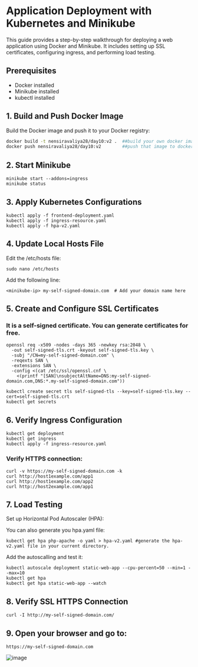 # Application Deployment with Kubernetes and Minikube

This guide provides a step-by-step walkthrough for deploying a web application using Docker and Minikube. It includes setting up SSL certificates, configuring ingress, and performing load testing.

## Prerequisites

- Docker installed
- Minikube installed
- kubectl installed

## 1. Build and Push Docker Image

Build the Docker image and push it to your Docker registry:

```bash
docker build -t nensiravaliya28/day10:v2 .  ##build your own docker image for your static website
docker push nensiravaliya28/day10:v2        ##push that image to docker hub
```

## 2. Start Minikube

```
minikube start --addons=ingress
minikube status
```

## 3. Apply Kubernetes Configurations

```
kubectl apply -f frontend-deployment.yaml
kubectl apply -f ingress-resource.yaml
kubectl apply -f hpa-v2.yaml
```

## 4. Update Local Hosts File
Edit the /etc/hosts file:
```
sudo nano /etc/hosts
```
Add the following line:
```
<minikube-ip> my-self-signed-domain.com  # Add your domain name here
```

## 5. Create and Configure SSL Certificates
### It is a self-signed certificate. You can generate certificates for free.

```
openssl req -x509 -nodes -days 365 -newkey rsa:2048 \
  -out self-signed-tls.crt -keyout self-signed-tls.key \
  -subj "/CN=my-self-signed-domain.com" \
  -reqexts SAN \
  -extensions SAN \
  -config <(cat /etc/ssl/openssl.cnf \
    <(printf "[SAN]\nsubjectAltName=DNS:my-self-signed-domain.com,DNS:*.my-self-signed-domain.com"))

kubectl create secret tls self-signed-tls --key=self-signed-tls.key --cert=self-signed-tls.crt
kubectl get secrets
```
## 6. Verify Ingress Configuration
```
kubectl get deployment
kubectl get ingress
kubectl apply -f ingress-resource.yaml
```
### Verify HTTPS connection:
```
curl -v https://my-self-signed-domain.com -k
curl http://host1example.com/app1
curl http://host1example.com/app2
curl http://host2example.com/app1

```
## 7. Load Testing
Set up Horizontal Pod Autoscaler (HPA):

You can also generate you hpa.yaml file:
```
kubectl get hpa php-apache -o yaml > hpa-v2.yaml #generate the hpa-v2.yaml file in your current directory.
```
Add the autoscalling and test it:
```
kubectl autoscale deployment static-web-app --cpu-percent=50 --min=1 --max=10 
kubectl get hpa
kubectl get hpa static-web-app --watch
```
## 8. Verify SSL HTTPS Connection
```
curl -I http://my-self-signed-domain.com/
```

## 9. Open your browser and go to:

```
https://my-self-signed-domain.com
```
![image](https://github.com/user-attachments/assets/ed279e89-d648-4f44-9980-81ba1656ee71)






